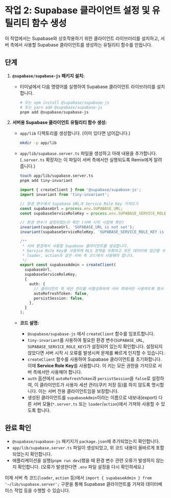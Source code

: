 # 작업 2: Supabase 클라이언트 설정 및 유틸리티 함수 생성

이 작업에서는 Supabase와 상호작용하기 위한 클라이언트 라이브러리를 설치하고, 서버 측에서 사용할 Supabase 클라이언트를 생성하는 유틸리티 함수를 만듭니다.

## 단계

1.  **`@supabase/supabase-js` 패키지 설치:**
    *   터미널에서 다음 명령어를 실행하여 Supabase 클라이언트 라이브러리를 설치합니다.

        ```bash
        # 또는 npm install @supabase/supabase-js
        # 또는 yarn add @supabase/supabase-js
        pnpm add @supabase/supabase-js
        ```

2.  **서버용 Supabase 클라이언트 유틸리티 함수 생성:**
    *   `app/lib` 디렉토리를 생성합니다. (이미 있다면 넘어갑니다.)
        ```bash
        mkdir -p app/lib
        ```

    *   `app/lib/supabase.server.ts` 파일을 생성하고 아래 내용을 추가합니다. (`.server.ts` 확장자는 이 파일이 서버 측에서만 실행되도록 Remix에게 알려줍니다.)
        ```bash
        touch app/lib/supabase.server.ts
        pnpm add tiny-invariant
        ```

        ```typescript
        import { createClient } from '@supabase/supabase-js';
        import invariant from 'tiny-invariant';

        // 환경 변수에서 Supabase URL과 Service Role Key 가져오기
        const supabaseUrl = process.env.SUPABASE_URL;
        const supabaseServiceRoleKey = process.env.SUPABASE_SERVICE_ROLE_KEY;

        // 환경 변수가 설정되었는지 확인 (서버 시작 시점에 확인)
        invariant(supabaseUrl, 'SUPABASE_URL is not set');
        invariant(supabaseServiceRoleKey, 'SUPABASE_SERVICE_ROLE_KEY is not set');

        /**
         * 서버 환경에서 사용할 Supabase 클라이언트를 생성합니다.
         * Service Role Key를 사용하여 RLS 정책을 우회하고 모든 데이터에 접근할 수 있습니다.
         * loader, action과 같은 서버 측 코드에서 사용해야 합니다.
         */
        export const supabaseAdmin = createClient(
          supabaseUrl,
          supabaseServiceRoleKey,
          {
            auth: {
              // 클라이언트 측 세션 관리를 비활성화하여 서버 측에서만 사용하도록 명시
              autoRefreshToken: false,
              persistSession: false,
            },
          }
        );
        ```

    *   **코드 설명:**
        *   `@supabase/supabase-js` 에서 `createClient` 함수를 임포트합니다.
        *   `tiny-invariant`를 사용하여 필요한 환경 변수(`SUPABASE_URL`, `SUPABASE_SERVICE_ROLE_KEY`)가 설정되어 있는지 확인합니다. 설정되지 않았다면 서버 시작 시 오류를 발생시켜 문제를 빠르게 인지할 수 있습니다.
        *   `createClient` 함수를 사용하여 Supabase 클라이언트를 초기화합니다. 이때 **Service Role Key**를 사용합니다. 이 키는 모든 권한을 가지므로 서버 측에서만 사용해야 합니다.
        *   `auth` 옵션에서 `autoRefreshToken`과 `persistSession`을 `false`로 설정하여, 이 클라이언트가 사용자 세션 관리(쿠키 저장 등)를 하지 않도록 명시합니다. 이는 서버 전용 클라이언트임을 보장합니다.
        *   생성된 클라이언트를 `supabaseAdmin`이라는 이름으로 내보내(export) 다른 서버 모듈(`*.server.ts` 또는 `loader`/`action`)에서 가져와 사용할 수 있도록 합니다.

## 완료 확인

*   `@supabase/supabase-js` 패키지가 `package.json`에 추가되었는지 확인합니다.
*   `app/lib/supabase.server.ts` 파일이 생성되었고, 위 코드 내용이 올바르게 포함되었는지 확인합니다.
*   애플리케이션을 실행(`pnpm run dev`)했을 때 환경 변수 관련 오류가 발생하지 않는지 확인합니다. (오류가 발생한다면 `.env` 파일 설정을 다시 확인하세요.)

이제 서버 측 코드(`loader`, `action` 등)에서 `import { supabaseAdmin } from '~/lib/supabase.server';` 구문을 통해 Supabase 클라이언트를 가져와 데이터베이스 작업 등을 수행할 수 있습니다. 